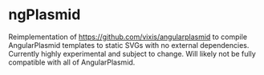 # ngPlasmid

Reimplementation of https://github.com/vixis/angularplasmid to compile AngularPlasmid templates to static SVGs with no external dependencies. Currently highly experimental and subject to change. Will likely not be fully compatible with all of AngularPlasmid.